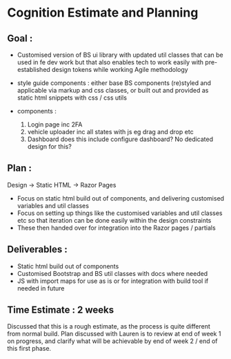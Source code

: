 # Cognition Estimate and Planning

## Goal :
- Customised version of BS ui library with updated util classes that can be used in fe dev work but that also enables tech to work easily with pre-established design tokens while working Agile methodology
- style guide components : either base BS components (re)styled and applicable via markup and css classes, or built out and provided as static html snippets with css / css utils
- components :

  1. Login page inc 2FA
  2. vehicle uploader inc all states with js eg drag and drop etc
  3. Dashboard
  does this include configure dashboard? No dedicated design for this?

## Plan :
Design -> Static HTML -> Razor Pages

- Focus on static html build out of components, and delivering customised variables and util classes
- Focus on setting up things like the customised variables and util classes etc so that iteration can be done easily within the design constraints
- These then handed over for integration into the Razor pages / partials

## Deliverables :
- Static html build out of components
- Customised Bootstrap and BS util classes with docs where needed
- JS with import maps for use as is or for integration with build tool if needed in future

## Time Estimate : 2 weeks
Discussed that this is a rough estimate, as the process is quite different from normal build. Plan discussed with Lauren is to review at end of week 1 on progress, and clarify what will be achievable by end of week 2 / end of this first phase.


